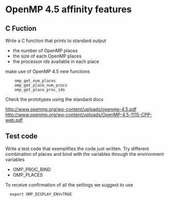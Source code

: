 OpenMP 4.5 affinity features
============================


C Fuction 
---------

Write a C function that prints to standard output

  * the number of OpenMP places
  * the size of each OpenMP places
  * the processor ids available in each place
 

make use of OpenMP 4.5 new functions 

```
    omp_get_num_places
    omp_get_place_num_procs
    omp_get_place_proc_ids
```

Check the prototypes using the standard docs

  http://www.openmp.org/wp-content/uploads/openmp-4.5.pdf
  http://www.openmp.org/wp-content/uploads/OpenMP-4.5-1115-CPP-web.pdf


Test code
---------

Write a test code that exemplifies the code just written. 
Try different combination of places and bind with the variables
through the environment variables 

  * OMP_PROC_BIND
  * OMP_PLACES 

To receive confirmation of all the settings we suggest to use

```
  export OMP_DISPLAY_ENV=TRUE
```


